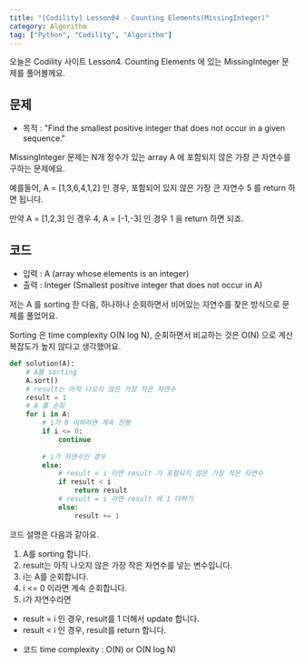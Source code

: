 ```yaml
---
title: "[Codility] Lesson04 - Counting Elements(MissingInteger)"
category: Algorithm
tag: ["Python", "Codility", "Algorithm"]
---
```

오늘은 Codility 사이트 Lesson4. Counting Elements 에 있는 MissingInteger 문제를 풀어볼께요.

## 문제

 - 목적 : "Find the smallest positive integer that does not occur in a given sequence."

MissingInteger 문제는 N개 정수가 있는 array A 에 포함되지 않은 가장 큰 자연수를 구하는 문제에요.

예를들어, A = [1,3,6,4,1,2] 인 경우, 포함되어 있지 않은 가장 큰 자연수 5 를 return 하면 됩니다.

만약 A = [1,2,3] 인 경우 4, A = [-1,-3] 인 경우 1 을 return 하면 되죠.

## 코드

 - 입력 : A (array whose elements is an integer)
 - 출력 : Integer (Smallest positive integer that does not occur in A)

저는 A 를 sorting 한 다음, 하나하나 순회하면서 비어있는 자연수를 찾은 방식으로 문제를 풀었어요.

Sorting 은 time complexity O(N log N), 순회하면서 비교하는 것은 O(N) 으로 계산 복잡도가 높지 않다고 생각했어요.

```python
def solution(A):
    # A를 sorting
    A.sort()
    # result는 아직 나오지 않은 가장 작은 자연수
    result = 1
    # A 를 순회
    for i in A:
        # i가 0 이하라면 계속 진행
        if i <= 0:
            continue
        
        # i가 자연수인 경우
        else:
            # result < i 라면 result 가 포함되지 않은 가장 작은 자연수
            if result < i
                return result
            # result = i 라면 result 에 1 더하기
            else:
                result += 1
```

코드 설명은 다음과 같아요.

 1. A를 sorting 합니다.
 2. result는 아직 나오지 않은 가장 작은 자연수를 넣는 변수입니다.
 3. i는 A를 순회합니다.
 4. i <= 0 이라면 계속 순회합니다.
 5. i가 자연수라면
   + result = i 인 경우, result를 1 더해서 update 합니다.
   + result < i 인 경우, result를 return 합니다.


 - 코드 time complexity : O(N) or O(N log N)
